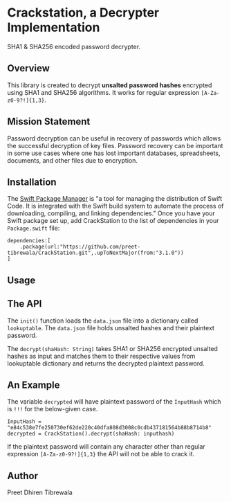 # **Crackstation, a Decrypter Implementation**
SHA1 & SHA256 encoded password decrypter. 

Overview
--

This library is created to decrypt **unsalted password hashes** encrypted using SHA1 and SHA256 algorithms. It works for regular expression `[A-Za-z0-9?!]{1,3}`. 

Mission Statement
--

Password decryption can be useful in recovery of passwords which allows the successful decryption of key files. Password recovery can be important in some use cases where one has lost important databases, spreadsheets, documents, and other files due to encryption.

Installation
--

The [Swift Package Manager]( https://www.swift.org/package-manager) is "a tool for managing the distribution of Swift Code. It is integrated with the Swift build system to automate the process of downloading, compiling, and linking dependencies."
Once you have your Swift package set up, add CrackStation to the list of dependencies in your `Package.swift` file:
```
dependencies:[
    .package(url:"https://github.com/preet-tibrewala/CrackStation.git",.upToNextMajor(from:"3.1.0"))
]
```

Usage
--
The API
--

The `init()` function loads the `data.json` file into a dictionary called `lookuptable`. The `data.json` file holds unsalted hashes and their plaintext password.


The `decrypt(shaHash: String)` takes SHA1 or SHA256 encrypted unsalted hashes as input and matches them to their respective values from lookuptable dictionary and returns the decrypted plaintext password.



An Example
--

The variable `decrypted` will have plaintext password of the `InputHash` which is `!!!` for the below-given case.
```
InputHash = "e84c538e7fe250730ef62de220c40dfa808d3008c0cdb437181564b88b8714b8"
decrypted = CrackStation().decrypt(shaHash: inputhash)
```
If the plaintext password will contain any character other than regular expression `[A-Za-z0-9?!]{1,3}` the API will not be able to crack it.

Author
--

Preet Dhiren Tibrewala